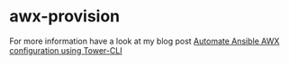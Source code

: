 # awx-provision

For more information have a look at my blog post [Automate Ansible AWX configuration using Tower-CLI](https://techbloc.net/archives/3333)
